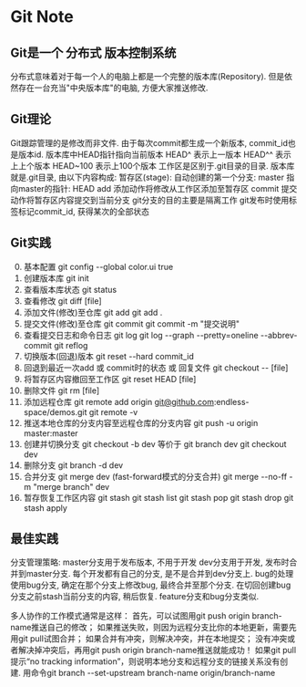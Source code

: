 Git Note
========

## Git是一个 分布式 版本控制系统
  分布式意味着对于每一个人的电脑上都是一个完整的版本库(Repository). 
  但是依然存在一台充当"中央版本库"的电脑, 方便大家推送修改.

## Git理论
  Git跟踪管理的是修改而非文件.
  由于每次commit都生成一个新版本, commit_id也是版本id.
  版本库中HEAD指针指向当前版本
  	HEAD^    表示上一版本
  	HEAD^^   表示上上个版本
  	HEAD~100 表示上100个版本
  工作区是区别于.git目录的目录.
  版本库就是.git目录, 由以下内容构成:
  	暂存区(stage):
  	自动创建的第一个分支: master
  	指向master的指针: HEAD
  add 添加动作将修改从工作区添加至暂存区
  commit 提交动作将暂存区内容提交到当前分支
  git分支的目的主要是隔离工作
  git发布时使用标签标记commit_id, 获得某次的全部状态

## Git实践
0. 基本配置
	git config --global color.ui true
1. 创建版本库
	git init
2. 查看版本库状态
	git status
3. 查看修改
	git diff [file]
4. 添加文件(修改)至仓库
	git add
	git add .
5. 提交文件(修改)至仓库
	git commit
	git commit -m "提交说明"
6. 查看提交日志和命令日志
	git log
	git log --graph --pretty=oneline --abbrev-commit
	git reflog 
7. 切换版本(回退)版本
	git reset --hard commit_id
8. 回退到最近一次add 或 commit时的状态 或 回复文件
	git checkout -- [file]
9. 将暂存区内容撤回至工作区
	git reset HEAD [file]
10. 删除文件
	git rm [file]
11. 添加远程仓库
	git remote add origin git@github.com:endless-space/demos.git
	git remote -v
12. 推送本地仓库的分支内容至远程仓库的分支内容
	git push -u origin master:master
13. 创建并切换分支
	git checkout -b dev 等价于
		git branch dev
		git checkout dev
14. 删除分支
	git branch -d dev
15. 合并分支
	git merge dev (fast-forward模式的分支合并)
	git merge --no-ff -m "merge branch" dev
16. 暂存恢复工作区内容
	git stash
	git stash list
	git stash pop
	git stash drop
	git stash apply

## 最佳实践
分支管理策略:
	master分支用于发布版本, 不用于开发
	dev分支用于开发, 发布时合并到master分支.
	每个开发都有自己的分支, 是不是合并到dev分支上.
	bug的处理使用bug分支, 确定在那个分支上修改bug, 最终合并至那个分支.
	在切回创建bug分支之前stash当前分支的内容, 稍后恢复.
	feature分支和bug分支类似.

多人协作的工作模式通常是这样：
	首先，可以试图用git push origin branch-name推送自己的修改；
	如果推送失败，则因为远程分支比你的本地更新，需要先用git pull试图合并；
	如果合并有冲突，则解决冲突，并在本地提交；
	没有冲突或者解决掉冲突后，再用git push origin branch-name推送就能成功！
	如果git pull提示“no tracking information”，则说明本地分支和远程分支的链接关系没有创建.
		用命令git branch --set-upstream branch-name origin/branch-name

